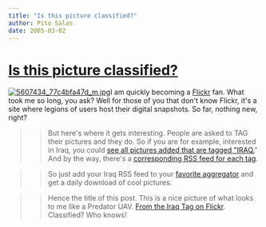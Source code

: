 ```yaml
---
title: "Is this picture classified?"
author: Pito Salas
date: 2005-03-02
---
```

# [Is this picture classified?](None)


[![5607434_77c4bfa47d_m.jpg](https://i0.wp.com/s3.media.squarespace.com/production/1075723/12829350/weblogs/uav/5607434_77c4bfa47d_m.jpg?resize=180%2C131)](<http://www.flickr.com/photos/juan64/5607434/>)I
am quickly becoming a [Flickr](<http://www.flickr.com/>) fan. What took me so
long, you ask? Well for those of you that don't know Flickr, it's a site where
legions of users host their digital snapshots. So far, nothing new, right?

>>

>> But here's where it gets interesting. People are asked to TAG their
pictures and they do. So if you are for example, interested in Iraq, you could
[see all pictures added that are tagged
"IRAQ.](<http://www.flickr.com/photos/tags/iraq/>)" And by the way, there's a
[corresponding RSS feed for each
tag](<http://www.flickr.com/services/feeds/photos_public.gne?tags=iraq&format=rss_200>).

>>

>> So just add your Iraq RSS feed to your [favorite
aggregator](<http://www.blogbridge.com>) and get a daily download of cool
pictures.

>>

>> Hence the title of this post. This is a nice picture of what looks to me
like a Predator UAV. [From the Iraq Tag on
Flickr](<http://www.flickr.com/photos/tags/iraq/>). Classified? Who knows!


